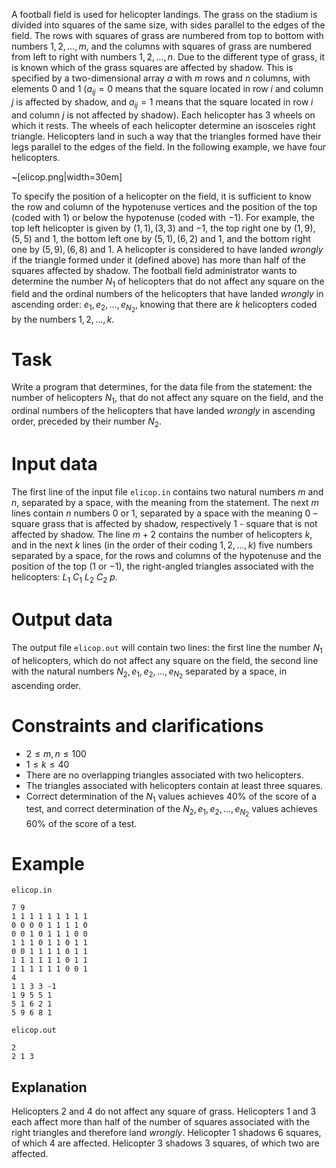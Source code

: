 
A football field is used for helicopter landings. The grass on the stadium is divided into squares of the same size, with sides parallel to the edges of the field. The rows with squares of grass are numbered from top to bottom with numbers $1, 2, \dots, m$, and the columns with squares of grass are numbered from left to right with numbers $1, 2, \dots, n$. Due to the different type of grass, it is known which of the grass squares are affected by shadow. This is specified by a two-dimensional array $a$ with $m$ rows and $n$ columns, with elements $0$ and $1$ ($a_{ij} = 0$ means that the square located in row $i$ and column $j$ is affected by shadow, and $a_{ij} = 1$ means that the square located in row $i$ and column $j$ is not affected by shadow). Each helicopter has $3$ wheels on which it rests. The wheels of each helicopter determine an isosceles right triangle. Helicopters land in such a way that the triangles formed have their legs parallel to the edges of the field. In the following example, we have four helicopters.

~[elicop.png|width=30em]

To specify the position of a helicopter on the field, it is sufficient to know the row and column of the hypotenuse vertices and the position of the top (coded with $1$) or below the hypotenuse (coded with $-1$). For example, the top left helicopter is given by $(1, 1), (3, 3)$ and $-1$, the top right one by $(1, 9), (5, 5)$ and $1$, the bottom left one by $(5, 1), (6, 2)$ and $1$, and the bottom right one by $(5, 9), (6, 8)$ and $1$.
A helicopter is considered to have landed *wrongly* if the triangle formed under it (defined above) has more than half of the squares affected by shadow.
The football field administrator wants to determine the number $N_1$ of helicopters that do not affect any square on the field and the ordinal numbers of the helicopters that have landed *wrongly* in ascending order: $e_1, e_2, \dots, e_{N_2}$, knowing that there are $k$ helicopters coded by the numbers $1, 2, \dots, k$.

# Task

Write a program that determines, for the data file from the statement: the number of helicopters $N_1$, that do not affect any square on the field, and the ordinal numbers of the helicopters that have landed *wrongly* in ascending order, preceded by their number $N_2$.

# Input data

The first line of the input file `elicop.in` contains two natural numbers $m$ and $n$, separated by a space, with the meaning from the statement. The next $m$ lines contain $n$ numbers $0$ or $1$, separated by a space with the meaning $0$ – square grass that is affected by shadow, respectively $1$ - square that is not affected by shadow. The line $m+2$ contains the number of helicopters $k$, and in the next $k$ lines (in the order of their coding $1, 2, \dots, k$) five numbers separated by a space, for the rows and columns of the hypotenuse and the position of the top ($1$ or $-1$), the right-angled triangles associated with the helicopters: $L_1 \ C_1 \ L_2 \ C_2 \ p$.

# Output data

The output file `elicop.out` will contain two lines: the first line the number $N_1$ of helicopters, which do not affect any square on the field, the second line with the natural numbers $N_2, e_1, e_2, \dots, e_{N_2}$ separated by a space, in ascending order.

# Constraints and clarifications

* $2 \leq m, n \leq 100$
* $1 \leq k \leq 40$
* There are no overlapping triangles associated with two helicopters.
* The triangles associated with helicopters contain at least three squares.
* Correct determination of the $N_1$ values achieves $40$\% of the score of a test, and correct determination of the $N_2, e_1, e_2, \dots, e_{N_2}$ values achieves $60$\% of the score of a test.

# Example

`elicop.in`
```
7 9
1 1 1 1 1 1 1 1 1
0 0 0 0 1 1 1 1 0
0 0 1 0 1 1 1 0 0
1 1 1 0 1 1 0 1 1
0 0 1 1 1 1 0 1 1
1 1 1 1 1 1 0 1 1
1 1 1 1 1 1 0 0 1
4
1 1 3 3 -1
1 9 5 5 1
5 1 6 2 1
5 9 6 8 1
```

`elicop.out`
```
2
2 1 3
```

## Explanation

Helicopters $2$ and $4$ do not affect any square of grass. Helicopters $1$ and $3$ each affect more than half of the number of squares associated with the right triangles and therefore land *wrongly*. Helicopter $1$ shadows $6$ squares, of which $4$ are affected. Helicopter $3$ shadows $3$ squares, of which two are affected.

